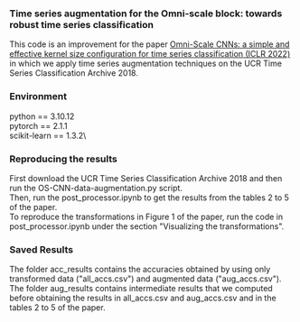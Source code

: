 ### Time series augmentation for the Omni-scale block: towards robust time series classification

This code is an improvement for the paper [Omni-Scale CNNs: a simple and effective kernel size configuration for time series classification (ICLR 2022)](https://arxiv.org/abs/2002.10061) in which we apply time series augmentation techniques on the UCR Time Series Classification Archive 2018.

### Environment 

python == 3.10.12 \
pytorch == 2.1.1 \
scikit-learn == 1.3.2\

### Reproducing the results

First download the UCR Time Series Classification Archive 2018 and then run the OS-CNN-data-augmentation.py script. \
Then, run the post_processor.ipynb to get the results from the tables 2 to 5 of the paper. \
To reproduce the transformations in Figure 1 of the paper, run the code in post_processor.ipynb under the section "Visualizing the transformations".


### Saved Results

The folder acc_results contains the accuracies obtained by using only transformed data ("all_accs.csv") and augmented data ("aug_accs.csv"). \
The folder aug_results contains intermediate results that we computed before obtaining the results in all_accs.csv and aug_accs.csv and in the tables 2 to 5 of the paper.